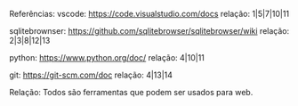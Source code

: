Referências:
vscode: https://code.visualstudio.com/docs
relação: 1|5|7|10|11

sqlitebrownser: https://github.com/sqlitebrowser/sqlitebrowser/wiki
relação: 2|3|8|12|13

python: https://www.python.org/doc/
relação: 4|10|11

git: https://git-scm.com/doc
relação: 4|13|14

Relação:
Todos são ferramentas que podem ser usados para web.
